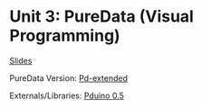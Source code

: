 # Unit 3: PureData (Visual Programming)

[Slides](https://docs.google.com/presentation/d/1H_NWMJManoGPuk1oNb2qErmkzGLEjg5hqQ88bnnOfF4/edit?usp=sharing)

PureData Version: [Pd-extended](https://puredata.info/downloads/pd-extended)

Externals/Libraries: [Pduino 0.5](https://puredata.info/downloads/pduino)